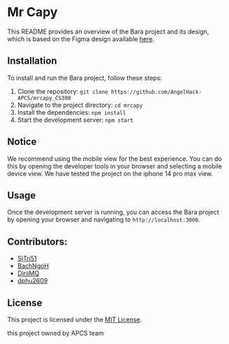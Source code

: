 # Mr Capy

This README provides an overview of the Bara project and its design, which is based on the Figma design available [here](https://www.figma.com/design/wRX32zv5mtt7gnkyB61iGY/AngelHack?node-id=33-4&t=Tq6jNWgWoyrl7ug0-0).

## Installation

To install and run the Bara project, follow these steps:

1. Clone the repository: `git clone https://github.com/AngelHack-APCS/mrcapy_CS300`
2. Navigate to the project directory: `cd mrcapy`
3. Install the dependencies: `npm install`
4. Start the development server: `npm start`

## Notice 

We recommend using the mobile view for the best experience. You can do this by opening the developer tools in your browser and selecting a mobile device view. We have tested the project on the iphone 14 pro max view.

## Usage

Once the development server is running, you can access the Bara project by opening your browser and navigating to `http://localhost:3000`.

## Contributors:

- [SiTri51](https://github.com/SiTri51)
- [BachNgoH](https://github.com/BachNgoH)
- [DiriiMQ](https://github.com/DiriiMQ)
- [dphu2609](https://github.com/dphu2609)

## License

This project is licensed under the [MIT License](LICENSE).

this project owned by APCS team
